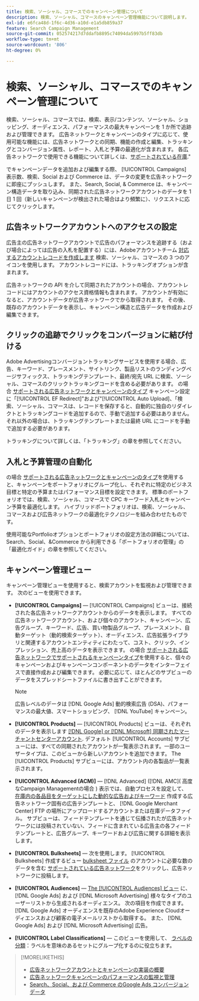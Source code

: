 ```yaml
---
title: 検索、ソーシャル、コマースでのキャンペーン管理について
description: 検索、ソーシャル、コマースのキャンペーン管理機能について説明します。
exl-id: e6fca48d-1f6c-4d36-a10d-e1a5db859a37
feature: Search Campaign Management
source-git-commit: 052574217d7ddafb8895c74094da5997b5ff83db
workflow-type: tm+mt
source-wordcount: '806'
ht-degree: 0%

---
```


# 検索、ソーシャル、コマースでのキャンペーン管理について

検索、ソーシャル、コマースでは、検索、表示/コンテンツ、ソーシャル、ショッピング、オーディエンス、パフォーマンスの最大キャンペーンを 1 か所で追跡および管理できます。 広告ネットワークとキャンペーンのタイプに応じて、使用可能な機能には、広告ネットワークとの同期、機能の作成と編集、トラッキングとコンバージョン属性、レポート、入札と予算の最適化が含まれます。 各広告ネットワークで使用できる機能について詳しくは、[サポートされている在庫](/help/search-social-commerce/introduction/supported-inventory.md).&quot;

でキャンペーンデータを追加および編集する際、 [!UICONTROL Campaigns] 表示数、検索、Social および Commerce は、データの変更を広告ネットワークに即座にプッシュします。 また、Search, Social, &amp; Commerce は、キャンペーン構造データを取り込み、同期された広告ネットワークアカウントのデータを 1 日 1 回（新しいキャンペーンが検出された場合はより頻繁に）、リクエストに応じてクリックします。

## 広告ネットワークアカウントへのアクセスの設定

広告主の広告ネットワークアカウントで広告のパフォーマンスを追跡する（および場合によっては広告の入札を配置する）には、Adobeアカウントチーム [対応するアカウントレコードを作成します](/help/search-social-commerce/campaign-management/accounts/ad-network-account-manage.md) 検索、ソーシャル、コマースの 3 つのアイコンを使用します。 アカウントレコードには、トラッキングオプションが含まれます。

広告ネットワークの API を介して同期されたアカウントの場合、アカウントレコードにはアカウントのアクセス資格情報も含まれます。 アカウントが有効になると、アカウントデータが広告ネットワークでから取得されます。 その後、既存のアカウントデータを表示し、キャンペーン構造と広告データを作成および編集できます。

## クリックの追跡でクリックをコンバージョンに結び付ける

Adobe Advertisingコンバージョントラッキングサービスを使用する場合、広告、キーワード、プレースメント、サイトリンク、製品リストのランディングページサフィックス、トラッキングテンプレート、最終/宛先 URL に検索、ソーシャル、コマースのクリックトラッキングコードを含める必要があります。 の場合 [サポートされる広告ネットワークとキャンペーンのタイプ](/help/search-social-commerce/introduction/supported-inventory.md) キャンペーン設定に「[!UICONTROL EF Redirect]&quot;および&quot;[!UICONTROL Auto Upload]、「検索、ソーシャル、コマースは、レコードを保存すると、自動的に独自のリダイレクトとトラッキングコードを追加するので、手動で追加する必要はありません。 それ以外の場合は、トラッキングテンプレートまたは最終 URL にコードを手動で追加する必要があります。

トラッキングについて詳しくは、「トラッキング」の章を参照してください。

## 入札と予算管理の自動化

の場合 [サポートされる広告ネットワークとキャンペーンのタイプ](/help/search-social-commerce/introduction/supported-inventory.md)を使用すると、キャンペーンをポートフォリオにグループ化し、それぞれに特定のビジネス目標と特定の予算またはパフォーマンス目標を設定できます。 標準のポートフォリオでは、検索、ソーシャル、コマースで CPC キーワード入札とキャンペーン予算を最適化します。 ハイブリッドポートフォリオは、検索、ソーシャル、コマースおよび広告ネットワークの最適化テクノロジーを組み合わせたものです。

使用可能なPortfolioオプションとポートフォリオの設定方法の詳細については、Search、Social、&amp;Commerce から利用できる「ポートフォリオの管理」の「最適化ガイド」の章を参照してください。<!-- verify convention for referencing Optimization Guide here -->

## キャンペーン管理ビュー

キャンペーン管理ビューを使用すると、検索アカウントを監視および管理できます。 次のビューを使用できます。

* **[!UICONTROL Campaigns]** — [!UICONTROL Campaigns] ビューは、接続された各広告ネットワークアカウントからのデータを表示します。 すべての広告ネットワークアカウント、および個々のアカウント、キャンペーン、広告グループ、キーワード、広告、買い物製品グループ、プレースメント、自動ターゲット（動的検索ターゲット）、オーディエンス、広告拡張ライブラリと関連するアカウントエンティティにわたって、コスト、クリック、インプレッション、売上高のデータを表示できます。 の場合 [サポートされる広告ネットワークでサポートされるキャンペーンタイプ](/help/search-social-commerce/introduction/supported-inventory.md)を使用すると、個々のキャンペーンおよびキャンペーンコンポーネントのデータをインターフェイスで直接作成および編集できます。 必要に応じて、ほとんどのサブビューのデータをスプレッドシートファイルに書き出すことができます。

  >[!NOTE]
  >
  >広告レベルのデータは [!DNL Google Ads] 動的検索広告 (DSA)、パフォーマンスの最大値、スマートショッピング、 [!DNL YouTube] キャンペーン。

* **[!UICONTROL Products]** — [!UICONTROL Products] ビューは、それぞれのデータを表示します [[!DNL Google] or [!DNL Microsoft] 同期されたマーチャントセンターアカウント](/help/search-social-commerce/campaign-management/accounts/merchant-account-manage.md). デフォルト [!UICONTROL Accounts] サブビューには、すべての同期されたアカウントが一覧表示されます。一部のユーザータイプは、このビューから新しいアカウントを追加できます。 The [!UICONTROL Products] サブビューには、アカウント内の各製品が一覧表示されます。

* **[!UICONTROL Advanced (ACM)]** — [!DNL Advanced] ([!DNL AMC]( 高度なCampaign Managementの場合 ) 表示では、自動プロセスを設定して、 [在庫内の各品目をターゲットにした動的な広告およびキーワード](/help/search-social-commerce/campaign-management/inventory-feeds/inventory-feeds-about.md) 作成する広告ネットワーク固有の広告テンプレートと、 [!DNL Google Merchant Center] FTP の場所にアップロードするアカウントまたは在庫データファイル。 サブビューは、フィードテンプレートを通じて伝播されたが広告ネットワークには投稿されていない、フィードに含まれている広告主の各フィードテンプレートと、広告グループ、キーワードおよび広告に関する詳細を表示します。

* **[!UICONTROL Bulksheets]**  — 次を使用します。 [!UICONTROL Bulksheets] 作成するビュー [bulksheet ファイル](/help/search-social-commerce/campaign-management/bulksheets/bulksheet-about.md) のアカウントに必要な数のデータを含む [サポートされている広告ネットワーク](/help/search-social-commerce/introduction/supported-inventory.md)をクリックし、広告ネットワークに投稿します。

* **[!UICONTROL Audiences]** — [The [!UICONTROL Audiences] ビュー](/help/search-social-commerce/campaign-management/campaigns/audience-about.md) に、 [!DNL Google Ads] および [!DNL Microsoft Advertising] 様々なタイプのユーザーリストから生成されるオーディエンス。 次の項目を作成できます。 [!DNL Google Ads] オーディエンスを既存のAdobe Experience Cloudオーディエンスおよび顧客の電子メールリストから取得する。 また、 [!DNL Google Ads] および [!DNL Microsoft Advertising] 広告。

* **[!UICONTROL Label Classifications]**  — このビューを使用して、 [ラベルの分類](/help/search-social-commerce/campaign-management/label-classifications/classification-about.md)：ラベルを意味のあるセットにグループ化するのに役立ちます。

>[!MORELIKETHIS]
>
>* [広告ネットワークアカウントとキャンペーンの実装の概要](campaign-implemention-overview.md)
>* [広告ネットワークキャンペーンのパフォーマンスの監視と管理](monitor-performance-campaigns.md)
>* [Search、Social、および Commerce のGoogle Ads コンバージョンデータ](google-conversion-data.md)
